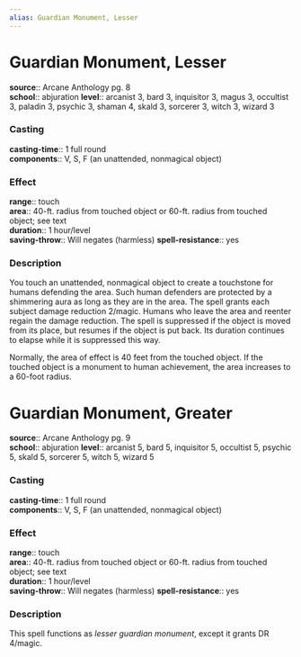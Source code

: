 ```yaml
---
alias: Guardian Monument, Lesser
---
```


# Guardian Monument, Lesser 

**source**:: Arcane Anthology pg. 8  
**school**:: abjuration
**level**:: arcanist 3, bard 3, inquisitor 3, magus 3, occultist 3, paladin 3, psychic 3, shaman 4, skald 3, sorcerer 3, witch 3, wizard 3

### Casting 

**casting-time**:: 1 full round  
**components**:: V, S, F (an unattended, nonmagical object)

### Effect 

**range**:: touch  
**area**:: 40-ft. radius from touched object or 60-ft. radius from touched object; see text  
**duration**:: 1 hour/level  
**saving-throw**:: Will negates (harmless)
**spell-resistance**:: yes

### Description 

You touch an unattended, nonmagical object to create a touchstone for humans defending the area. Such human defenders are protected by a shimmering aura as long as they are in the area. The spell grants each subject damage reduction 2/magic. Humans who leave the area and reenter regain the damage reduction. The spell is suppressed if the object is moved from its place, but resumes if the object is put back. Its duration continues to elapse while it is suppressed this way.  
  
Normally, the area of effect is 40 feet from the touched object. If the touched object is a monument to human achievement, the area increases to a 60-foot radius.

# Guardian Monument, Greater 

**source**:: Arcane Anthology pg. 9  
**school**:: abjuration
**level**:: arcanist 5, bard 5, inquisitor 5, occultist 5, psychic 5, skald 5, sorcerer 5, witch 5, wizard 5

### Casting 

**casting-time**:: 1 full round  
**components**:: V, S, F (an unattended, nonmagical object)

### Effect 

**range**:: touch  
**area**:: 40-ft. radius from touched object or 60-ft. radius from touched object; see text  
**duration**:: 1 hour/level  
**saving-throw**:: Will negates (harmless)
**spell-resistance**:: yes

### Description 

This spell functions as *lesser guardian monument*, except it grants DR 4/magic.
